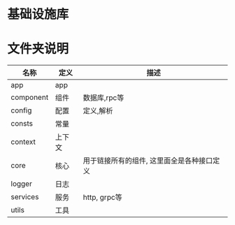 
# 基础设施库

# 文件夹说明

名称|定义|描述
---|---|---
app|app|
component|组件|数据库,rpc等
config|配置|定义,解析
consts|常量|
context|上下文|
core|核心|用于链接所有的组件, 这里面全是各种接口定义
logger|日志|
services|服务|http, grpc等
utils|工具|

